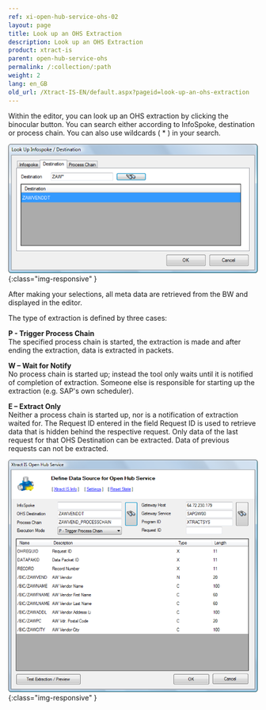 ```yaml
---
ref: xi-open-hub-service-ohs-02
layout: page
title: Look up an OHS Extraction
description: Look up an OHS Extraction
product: xtract-is
parent: open-hub-service-ohs
permalink: /:collection/:path
weight: 2
lang: en_GB
old_url: /Xtract-IS-EN/default.aspx?pageid=look-up-an-ohs-extraction
---
```


Within the editor, you can look up an OHS extraction by clicking the binocular button. You can search either according to InfoSpoke, destination or process chain. You can also use wildcards ( * ) in your search.

![OHS-Search-001](/img/content/OHS-Search-001.png){:class="img-responsive" }

After making your selections, all meta data are retrieved from the BW and displayed in the editor.

The type of extraction is defined by three cases:

**P - Trigger Process Chain**<br>
The specified process chain is started, the extraction is made and after ending the extraction, data is extracted in packets.

**W – Wait for Notify**<br>
No process chain is started up; instead the tool only waits until it is notified of completion of extraction. Someone else is responsible for starting up the extraction (e.g. SAP's own scheduler).

**E – Extract Only**<br>
Neither a process chain is started up, nor is a notification of extraction waited for. The Request ID entered in the field Request ID is used to retrieve data that is hidden behind the respective request. Only data of the last request for that OHS Destination can be extracted. Data of previous requests can not be extracted.

![OHS-Search-002](/img/content/OHS-Search-002.png){:class="img-responsive" }